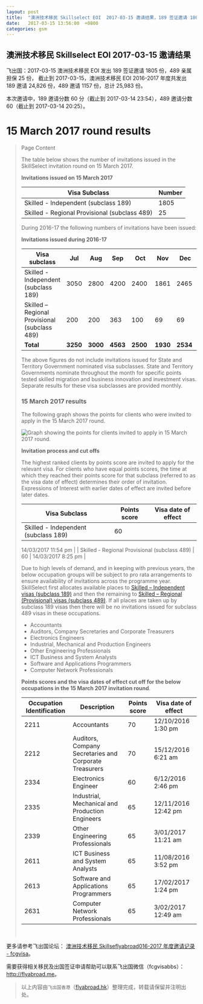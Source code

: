 ```yaml
---
layout: post
title:  "澳洲技术移民 Skillselect EOI  2017-03-15 邀请结果，189 签证邀请 1805 份，489 亲属担保 25 份"
date:   2017-03-15 13:56:00  +0800
categories: gsm
---
```


## 澳洲技术移民 Skillselect EOI  2017-03-15 邀请结果

飞出国：2017-03-15 澳洲技术移民 EOI 发出 189 签证邀请 1805 份，489 亲属担保 25 份，
截止到 2017-03-15，澳洲技术移民 EOI 2016-2017 年度共发出 189 邀请 24,826 份，489 邀请 1157 份，总计 25,983 份。

本次邀请中，189 邀请分数 60 分（截止到 2017-03-14 23:54），489 邀请分数 60（截止到 2017-03-14 20:25）。

# 15 March 2017 round results
> <!--Page content-->
> Page Content
> 
> ​​​​​​​​​​The table below shows the number of invitations issued in the SkillSelect invitation round on 15 March 2017.
> 
> **Invitations issued on 15 March 2017**
> 
> | Visa Subclass | Number |
> | --- | --- |
> | Skilled - Independent (subclass 189) | 1805 |
> | Skilled - Regional Provisional (subclass 489) | 25 |
> 
> During 2016-17 the following numbers of invitations have been issued:
> 
> **Invitations issued during 2016-17**
> 
> | Visa subclass | Jul | Aug | Sep | Oct | Nov | Dec | Jan | Feb | Mar | Apr | May | June | Total |
> | --- | --- | --- | --- | --- | --- | --- | --- | --- | --- | --- | --- | --- | --- |
> | Skilled - Independent (subclass 189) | 3050 | 2800 | 4200 | 2400&nbsp; | 1861 | 2465&nbsp; | 2016 | 2397 | 3637 | 0 | 0 | 0 | 24,826 |
> | Skilled – Regional Provisional (subclass 489) | 200 | 200 | 363 | 100 | 69 | 69 | 44 | 55 | 57 | 0 | 0 | 0 | 1157 |
> | **Total** | **3250** | **3000** | **4563** | **2500** | **1930** | **2534** | **2060** | **2452** | **3694** | **0** | **0** | **0** | **25,983** |
> 
> The above figures do not include invitations issued for State and Territory Government nominated visa subclasses. State and Territory Governments nominate throughout the month for specific points tested skilled migration and business innovation and investment visas. Separate results for these visa subclasses are provided monthly.
> 
> ### 15 March 2017 results
> 
> The following graph shows the points for clients who were invited to apply in the 15 March 2017 round.
> 
> ![Graph showing the points for clients invited to apply in 15 March 2017 round.](https://www.border.gov.au/WorkinginAustralia/PublishingImages/skillselect-invitation-round-15-march-2017.jpg)
> 
> **Invitation process and cut offs**
> 
> The highest ranked clients by points score are invited to apply for the relevant visa. For clients who have equal points scores, the time at which they reached their points score for that subclass (referred to as the visa date of effect) determines their order of invitation. Expressions of Interest with earlier dates of effect are invited before later dates.
> 
> | Visa Subclass | Points score | Visa date of effect |
> | --- | --- | --- |
> | Skilled - Independent (subclass 189) | 60 | 
> 14/03/2017 11:54 pm
>  |
> | Skilled - Regional Provisional (subclass 489) | 60 | 14/03/2017 8:25 pm |
> 
> Due to high levels of demand, and in keeping with previous years, the below occupation groups will be subject to pro rata arrangements to ensure availability of invitations across the programme year. SkillSelect first allocates available places to 
 [Skilled – Independent visas (subclass 189)](/Trav/Visa-1/189-) and then the remaining to 
 [Skilled – Regional (Provisional) visas (subclass 489)](/Trav/Visa-1/489-). If all places are taken up by subclass 189 visas then there will be no invitations issued for subclass 489 visas in these occupations.
> 
> - Accountants
> - Auditors, Company Secretaries and Corporate Treasurers
> - Electronics Engineers
> - Industrial, Mechanical and Production Engineers
> - Other Engineering Professionals
> - ICT Business and System Analysts
> - Software and Applications Programmers
> - Computer Network Professionals 
> 
> **Points scores and the visa dates of effect cut off for the below occupations in the 15 March 2017 invitation round**.
> 
> | Occupation Identification | Description | Points score | Visa date of effect |
> | --- | --- | --- | --- |
> | 2211 | Accountants | 70 | 12/10/2016 1:30 pm |
> | 2212 | Auditors, Company Secretaries and Corporate Treasurers | 70 | 15/12/2016 6:21 am |
> | 2334 | Electronics Engineer | 60 | 6/12/2016 2:46 pm |
> | 2335 | Industrial, Mechanical and Production Engineers | 65 | 12/11/2016 12:42 pm |
> | 2339 | Other Engineering Professionals | 65 | 3/01/2017 11:21 am |
> | 2611 | ICT Business and ​System Analysts | 65 | 11/08/2016&nbsp; 3:52 pm |
> | 2613 | Software and Applications Programmers | 65 | 17/02/2017 1:24 pm |
> | 2631 | Computer Network Professionals | 65 | 3/02/2017 12:49 am |
> 
> ​ 

更多请参考飞出国论坛： [澳洲技术移民 Skillseflyabroad016-2017 年度邀请记录 - fcgvisa](http://bbs.fcgvisa.com/t/skillselect-eoi-2016-2017/17031)。

需要获得相关移民及出国签证申请帮助可以联系飞出国微信（fcgvisabbs）： <a href="http://flyabroad.me/contact" target="_blank">http://flyabroad.me</a>。

> 以上内容由`飞出国香港`（<a href="http://flyabroad.hk/" target="_blank">flyabroad.hk</a>）整理完成，转载请保留并注明出处。

